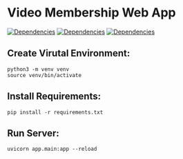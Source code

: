 # Video Membership Web App

[![Dependencies](https://img.shields.io/badge/Python-3.8.5-blue.svg)]()
[![Dependencies](https://img.shields.io/badge/FastAPI-0.70.1-green.svg)]()
[![Dependencies](https://img.shields.io/badge/NoSQL-Cassandra-red.svg)]()

## Create Virutal Environment:
```
python3 -m venv venv
source venv/bin/activate
```

## Install Requirements:
```
pip install -r requirements.txt
```

## Run Server:
```
uvicorn app.main:app --reload
```